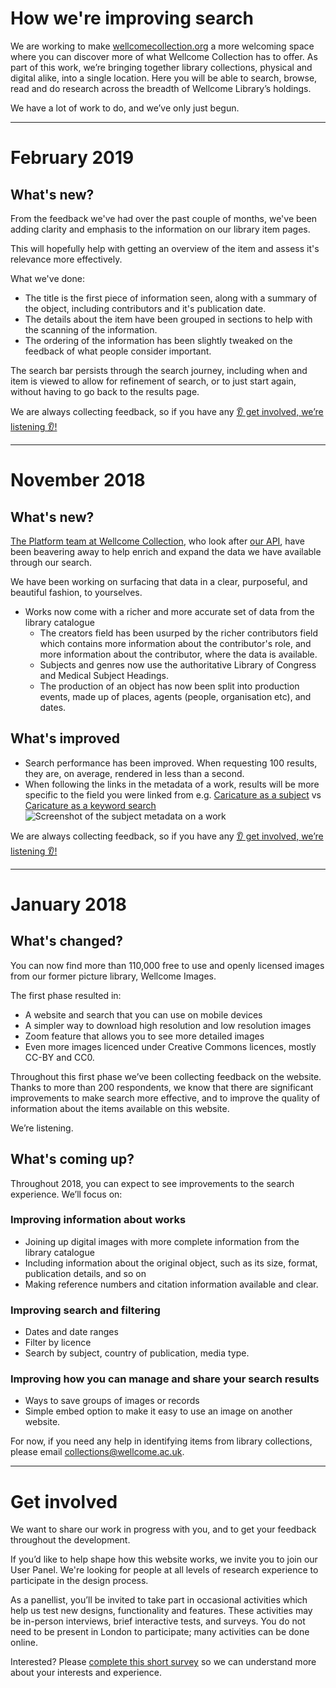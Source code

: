 # How we're improving search

We are working to make [wellcomecollection.org](https://wellcomecollection.org) a more welcoming space where you can discover more of what Wellcome Collection has to offer. As part of this work, we’re bringing together library collections, physical and digital alike, into a single location. Here you will be able to search, browse, read and do research across the breadth of Wellcome Library’s holdings.

We have a lot of work to do, and we’ve only just begun.

---

# February 2019

## What's new?

From the feedback we've had over the past couple of months, we've been adding
clarity and emphasis to the information on our library item pages.

This will hopefully help with getting an overview of the item and assess it's
relevance more effectively.

What we've done:
* The title is the first piece of information seen, along with a summary of
  the object, including contributors and it's publication date.
* The details about the item have been grouped in sections to help with the
  scanning of the information.
* The ordering of the information has been slightly tweaked on the feedback of
  what people consider important.

The search bar persists through the search journey, including when and
item is viewed to allow for refinement of search, or to just start again,
without having to go back to the results page.

We are always collecting feedback, so if you have any
[👂 get involved, we’re listening 👂!](#get-involved)

---

# November 2018

## What's new?

[The Platform team at Wellcome Collection](https://github.com/wellcometrust/platform),
who look after [our API](https://developers.wellcomecollection.org/catalogue),
have been beavering away to help enrich and expand the data we have
available through our search.

We have been working on surfacing that data in a clear, purposeful, and
beautiful fashion, to yourselves.

* Works now come with a richer and more accurate set of data from the library catalogue
  * The creators field has been usurped by the richer contributors field which
    contains more information about the contributor's role, and more information about
    the contributor, where the data is available.
  * Subjects and genres now use the authoritative Library of Congress and Medical Subject Headings.
  * The production of an object has now been split into production events, made up of places, agents (people, organisation etc), and dates.


## What's improved

* Search performance has been improved. When requesting 100 results,
  they are, on average, rendered in less than a second.
* When following the links in the metadata of a work, results will be more
  specific to the field you were linked from
  e.g. [Caricature as a subject](https://wellcomecollection.org/works?query=subject:"Caricature")
  vs [Caricature as a keyword search](https://wellcomecollection.org/works?query="Caricature")
  ![Screenshot of the subject metadata on a work](https://user-images.githubusercontent.com/31692/48776683-6b24fa80-ecc8-11e8-9f2e-f66224f21dbf.png)

We are always collecting feedback, so if you have any
[👂 get involved, we’re listening 👂!](#get-involved)

---

# January 2018

## What's changed?
You can now find more than 110,000 free to use and openly licensed images from our former picture library, Wellcome Images.

The first phase resulted in:

* A website and search that you can use on mobile devices
* A simpler way to download high resolution and low resolution images
* Zoom feature that allows you to see more detailed images
* Even more images licenced under Creative Commons licences, mostly CC-BY and CC0.

Throughout this first phase we’ve been collecting feedback on the website. Thanks to more than 200 respondents, we know that there are significant improvements to make search more effective, and to improve the quality of information about the items available on this website.

We’re listening.

## What's coming up?

Throughout 2018, you can expect to see improvements to the search experience. We’ll focus on:

### Improving information about works

* Joining up digital images with more complete information from the library catalogue
* Including information about the original object, such as its size, format, publication details, and so on
* Making reference numbers and citation information available and clear.

### Improving search and filtering

* Dates and date ranges
* Filter by licence
* Search by subject, country of publication, media type.

### Improving how you can manage and share your search results

* Ways to save groups of images or records
* Simple embed option to make it easy to use an image on another website.

For now, if you need any help in identifying items from library collections, please email collections@wellcome.ac.uk.

---

# Get involved
We want to share our work in progress with you, and to get your feedback throughout the development.

If you’d like to help shape how this website works, we invite you to join our User Panel. We're looking for people at all levels of research experience to participate in the design process.

As a panellist, you’ll be invited to take part in occasional activities which help us test new designs, functionality and features. These activities may be in-person interviews, brief interactive tests, and surveys. You do not need to be present in London to participate; many activities can be done online.

Interested? Please [complete this short survey](https://www.surveymonkey.co.uk/r/P6DRMHJ) so we can understand more about your interests and experience.
